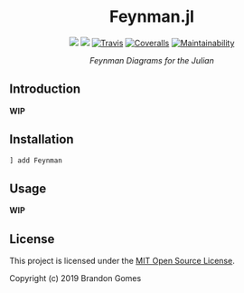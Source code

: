 <div align="center">

# Feynman.jl
[![](https://img.shields.io/badge/docs-stable-blue.svg)](https://bhgomes.github.io/Feynman.jl/stable)
[![](https://img.shields.io/badge/docs-latest-blue.svg)](https://bhgomes.github.io/Feynman.jl/latest)
[![Travis](https://travis-ci.com/bhgomes/Feynman.jl.svg?branch=master)](https://travis-ci.com/bhgomes/Feynman.jl) 
[![Coveralls](https://coveralls.io/repos/github/bhgomes/Feynman.jl/badge.svg?branch=master)](https://coveralls.io/github/bhgomes/Feynman.jl?branch=master)
[![Maintainability](https://api.codeclimate.com/v1/badges/6f6936ab88faf2c0387c/maintainability)](https://codeclimate.com/github/bhgomes/Feynman.jl/maintainability)

_Feynman Diagrams for the Julian_

</div>

## Introduction

**WIP**


## Installation

```julia
] add Feynman
```


## Usage

**WIP**


## License

This project is licensed under the [MIT Open Source License](LICENSE).

Copyright (c) 2019 Brandon Gomes 
